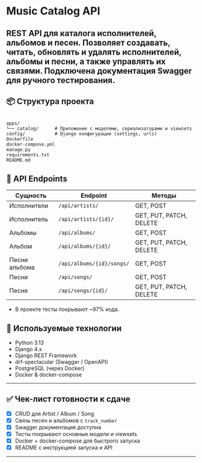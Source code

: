 # Music Catalog API

REST API для каталога исполнителей, альбомов и песен. 
Позволяет создавать, читать, обновлять и удалять исполнителей,
альбомы и песни, а также управлять их связями. Подключена документация Swagger для ручного тестирования.
---

## 📦 Структура проекта

```

apps/
└── catalog/      # Приложение с моделями, сериализаторами и viewsets
config/           # Django конфигурации (settings, urls)
Dockerfile
docker-compose.yml
manage.py
requirements.txt
README.md

````

## 📝 API Endpoints

| Сущность      | Endpoint                  | Методы                  |
| ------------- | ------------------------- | ----------------------- |
| Исполнители   | `/api/artists/`           | GET, POST               |
| Исполнитель   | `/api/artists/{id}/`      | GET, PUT, PATCH, DELETE |
| Альбомы       | `/api/albums/`            | GET, POST               |
| Альбом        | `/api/albums/{id}/`       | GET, PUT, PATCH, DELETE |
| Песни альбома | `/api/albums/{id}/songs/` | GET, POST               |
| Песни         | `/api/songs/`             | GET, POST               |
| Песня         | `/api/songs/{id}/`        | GET, PUT, PATCH, DELETE |


* В проекте тесты покрывают \~97% кода.


## 📝 Используемые технологии

* Python 3.13
* Django 4.x
* Django REST Framework
* drf-spectacular (Swagger / OpenAPI)
* PostgreSQL (через Docker)
* Docker & docker-compose

---

## ✅ Чек-лист готовности к сдаче

* [x] CRUD для Artist / Album / Song
* [x] Связь песен и альбомов с `track_number`
* [x] Swagger документация доступна
* [x] Тесты покрывают основные модели и viewsets
* [x] Docker + docker-compose для быстрого запуска
* [x] README с инструкцией запуска и API

---

